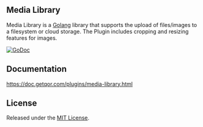 ## Media Library

Media Library is a [Golang](http://golang.org/) library that supports the upload of files/images to a filesystem or cloud storage. The Plugin includes cropping and resizing features for images.

[![GoDoc](https://godoc.org/github.com/ecletus/media_library?status.svg)](https://godoc.org/github.com/ecletus/media_library)

## Documentation

<https://doc.getqor.com/plugins/media-library.html>

## License

Released under the [MIT License](http://opensource.org/licenses/MIT).
